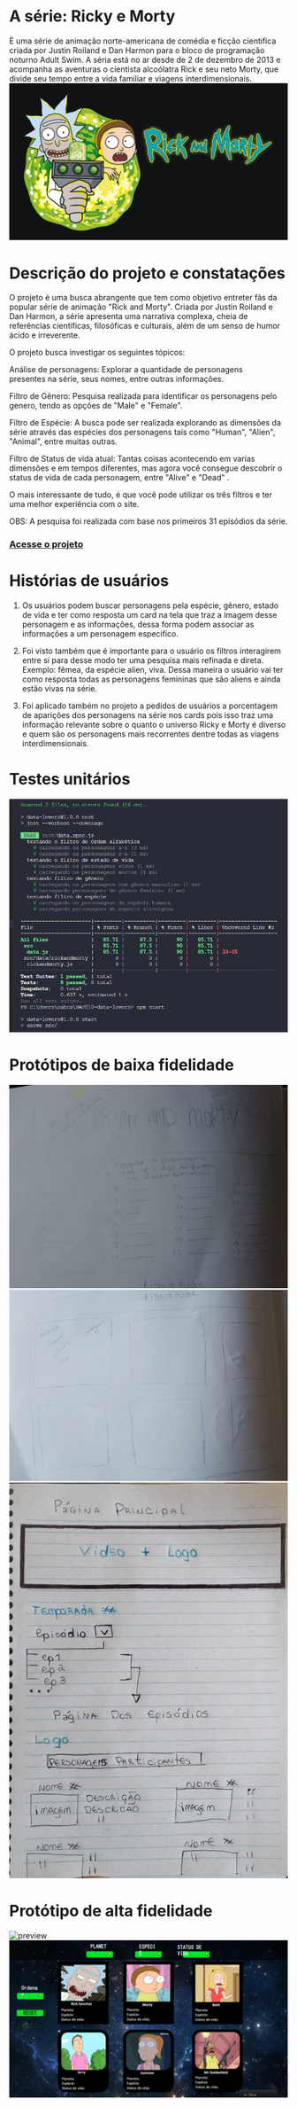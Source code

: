 # A série: Ricky e Morty

È uma série de animação norte-americana de comédia e ficção cientifica criada por Justin Roiland e Dan Harmon para o bloco de programação noturno Adult Swim. A séria está no ar desde de 2 de dezembro de 2013 e acompanha as aventuras o cientista alcoólatra Rick e seu neto Morty, que divide seu tempo entre a vida familiar e viagens interdimensionais.
![preview](./src/image/init.jpg)

# Descrição do projeto e constatações

O projeto é uma busca abrangente que tem como objetivo entreter fãs da popular série de animação "Rick and Morty". Criada por Justin Roiland e Dan Harmon, a série apresenta uma narrativa complexa, cheia de referências científicas, filosóficas e culturais, além de um senso de humor ácido e irreverente.

O projeto busca investigar os seguintes tópicos:

Análise de personagens: Explorar a quantidade de personagens presentes na série, seus nomes, entre outras informações.

Filtro de Gênero: Pesquisa realizada para identificar os personagens pelo genero, tendo as opções de "Male" e "Female".

Filtro de Espécie: A busca pode ser realizada explorando as dimensões da série através das espécies dos personagens tais como "Human", "Alien", "Animal", entre muitas outras.

Filtro de Status de vida atual: Tantas coisas acontecendo em varias dimensões e em tempos diferentes, mas agora você consegue descobrir o status de vida de cada personagem, entre "Alive" e "Dead" .

O mais interessante de tudo, é que você pode utilizar os três filtros e ter uma melhor experiência com o site.

OBS: A pesquisa foi realizada com base nos primeiros 31 episódios da série.

### [Acesse o projeto](https://vitcbrl.github.io/SAP010-data-lovers/)

# Histórias de usuários

1. Os usuários podem buscar personagens pela espécie, gênero, estado de vida e ter como resposta um card na tela que traz a imagem desse personagem e as informações, dessa forma podem associar as informações a um personagem especifico.

2. Foi visto também que é importante para o usuário os filtros interagirem entre si para desse modo ter uma pesquisa mais refinada e direta. Exemplo: fêmea, da espécie alien, viva. Dessa maneira o usuário vai ter como resposta todas as personagens femininas que são aliens e ainda estão vivas na série.

3. Foi aplicado também no projeto a pedidos de usuários a porcentagem de aparições dos personagens na série nos cards pois isso traz uma informação relevante sobre o quanto o universo Ricky e Morty é diverso e quem são os personagens mais recorrentes dentre todas as viagens interdimensionais.

# Testes unitários

![preview](./src/image/teste.png)

# Protótipos de baixa fidelidade

![preview](./src/image/prototipo%20vitoria.jpeg)
![preview](./src/image/prototipo%20vitoria2.jpeg)
![preview](./src/image/prototipo%20carol.jpeg)

# Protótipo de alta fidelidade

![preview](./src/image/prot%20fiel.png)
![preview](./src/image/prot%20fiel2.png)
